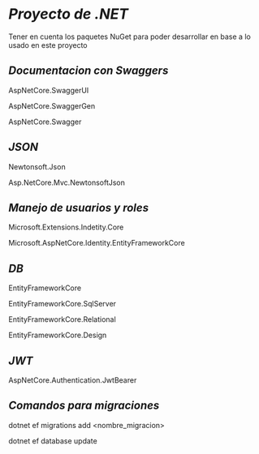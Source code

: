 # *Proyecto de .NET* 
Tener en cuenta los paquetes NuGet para poder desarrollar en base a lo usado en este proyecto

## *Documentacion con Swaggers*

AspNetCore.SwaggerUI

AspNetCore.SwaggerGen

AspNetCore.Swagger


## *JSON*

Newtonsoft.Json

Asp.NetCore.Mvc.NewtonsoftJson


## *Manejo de usuarios y roles*

Microsoft.Extensions.Indetity.Core

Microsoft.AspNetCore.Identity.EntityFrameworkCore


## *DB*

EntityFrameworkCore

EntityFrameworkCore.SqlServer

EntityFrameworkCore.Relational

EntityFrameworkCore.Design

## *JWT*

AspNetCore.Authentication.JwtBearer


## *Comandos para migraciones*

dotnet ef migrations add <nombre_migracion>

dotnet ef database update


